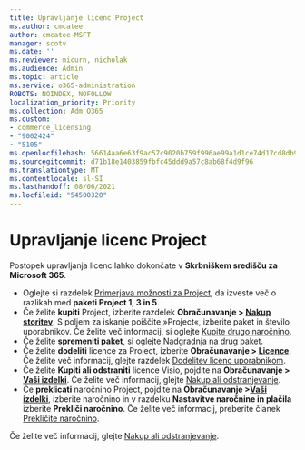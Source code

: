 ```yaml
---
title: Upravljanje licenc Project
ms.author: cmcatee
author: cmcatee-MSFT
manager: scotv
ms.date: ''
ms.reviewer: micurn, nicholak
ms.audience: Admin
ms.topic: article
ms.service: o365-administration
ROBOTS: NOINDEX, NOFOLLOW
localization_priority: Priority
ms.collection: Adm_O365
ms.custom:
- commerce_licensing
- "9002424"
- "5105"
ms.openlocfilehash: 56614aa6e63f9ac57c9020b759f996ae99a1d1ce74d17cd8db9b6a8a31c49fc4
ms.sourcegitcommit: d71b18e1403859fbfc45ddd9a57c8ab68f4d9f96
ms.translationtype: MT
ms.contentlocale: sl-SI
ms.lasthandoff: 08/06/2021
ms.locfileid: "54500320"
---
```

# <a name="project-license-management"></a>Upravljanje licenc Project

Postopek upravljanja licenc lahko dokončate v **Skrbniškem središču za Microsoft 365**.

- Oglejte si razdelek [Primerjava možnosti za Project](https://www.microsoft.com/microsoft-365/project/compare-microsoft-project-management-software), da izveste več o razlikah med **paketi Project 1, 3 in 5**.
- Če želite **kupiti** Project, izberite razdelek **Obračunavanje > [Nakup storitev](https://go.microsoft.com/fwlink/p/?linkid=868433)**. S poljem za iskanje poiščite »Project«, izberite paket in število uporabnikov. Če želite več informacij, si oglejte [Kupite drugo naročnino](/microsoft-365/commerce/try-or-buy-microsoft-365#buy-a-different-subscription).
- Če želite **spremeniti paket**, si oglejte [Nadgradnja na drug paket](/microsoft-365/commerce/subscriptions/upgrade-to-different-plan).
- Če želite **dodeliti** licence za Project, izberite **Obračunavanje > [Licence](https://go.microsoft.com/fwlink/p/?linkid=842264)**. Če želite več informacij, glejte razdelek [Dodelitev licenc uporabnikom](/microsoft-365/admin/manage/assign-licenses-to-users).
- Če želite **Kupiti ali odstraniti** licence Visio, pojdite na **Obračunavanje > [Vaši izdelki](https://go.microsoft.com/fwlink/p/?linkid=842054)**. Če želite več informacij, glejte [Nakup ali odstranjevanje](/microsoft-365/commerce/licenses/buy-licenses#add-or-remove-licenses-for-your-business-subscription).
- Če **preklicati** naročnino Project, pojdite na **Obračunavanje >[Vaši izdelki](https://go.microsoft.com/fwlink/p/?linkid=842054)**, izberite naročnino in v razdelku **Nastavitve naročnine in plačila** izberite **Prekliči naročnino**. Če želite več informacij, preberite članek [Prekličite naročnino](/microsoft-365/commerce/subscriptions/cancel-your-subscription).

Če želite več informacij, glejte [Nakup ali odstranjevanje](/microsoft-365/commerce/licenses/buy-licenses).